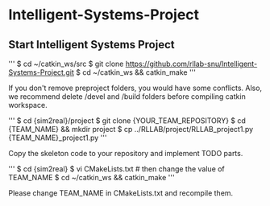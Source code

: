 # Intelligent-Systems-Project

## Start Intelligent Systems Project

'''
$ cd ~/catkin_ws/src
$ git clone https://github.com/rllab-snu/Intelligent-Systems-Project.git
$ cd ~/catkin_ws && catkin_make
'''

If you don't remove preproject folders, you would have some conflicts. Also, we recommend delete /devel and /build folders before compiling catkin workspace.

'''
$ cd {sim2real}/project
$ git clone {YOUR_TEAM_REPOSITORY}
$ cd {TEAM_NAME} && mkdir project
$ cp ../RLLAB/project/RLLAB_project1.py {TEAM_NAME}_project1.py
'''

Copy the skeleton code to your repository and implement TODO parts.

'''
$ cd {sim2real}
$ vi CMakeLists.txt  # then change the value of TEAM_NAME
$ cd ~/catkin_ws && catkin_make
'''

Please change TEAM_NAME in CMakeLists.txt and recompile them.

